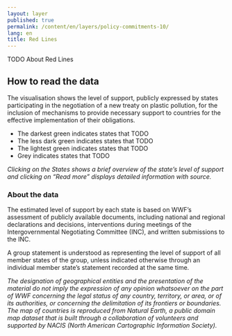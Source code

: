 ```yaml
---
layout: layer
published: true
permalink: /content/en/layers/policy-commitments-10/
lang: en
title: Red Lines
---
```


TODO About Red Lines



## How to read the data


The visualisation shows the level of support, publicly expressed by states participating in the negotiation of a new treaty on plastic pollution, for the inclusion of mechanisms to provide necessary support to countries for the effective implementation of their obligations.

* The darkest green indicates states that TODO
* The less dark green indicates states that TODO
* The lightest green indicates states that TODO
* Grey indicates states that TODO

_Clicking on the States shows a brief overview of the state’s level of support and clicking on “Read more” displays detailed information with source._

### About the data

The estimated level of support by each state is based on WWF’s assessment of publicly available documents, including national and regional declarations and decisions, interventions during meetings of the Intergovernmental Negotiating Committee (INC), and written submissions to the INC.

A group statement is understood as representing the level of support of all member states of the group, unless indicated otherwise through an individual member state’s statement recorded at the same time.

_The designation of geographical entities and the presentation of the material do not imply the expression of any opinion whatsoever on the part of WWF concerning the legal status of any country, territory, or area, or of its authorities, or concerning the delimitation of its frontiers or boundaries. The map of countries is reproduced from Natural Earth, a public domain map dataset that is built through a collaboration of volunteers and supported by NACIS (North American Cartographic Information Society)._

